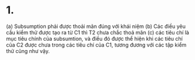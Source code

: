 # 1.

(a) Subsumption phải được thoải mãn đúng với khái niệm
(b) Các điều yêu cầu kiểm thử được tạo ra từ C1 thì T2 chưa chắc thoả mãn
(c) các tiêu chí là mục tiêu chính của subsumtion, và điều đó được thể hiện khi các tiêu chí của C2 được chưa trong các tiêu chí của C1, tương đương với các tập kiểm thử cũng như vậy.





